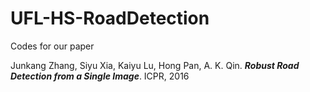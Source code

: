 # UFL-HS-RoadDetection

Codes for our paper 

Junkang Zhang, Siyu Xia, Kaiyu Lu, Hong Pan, A. K. Qin. ***Robust Road Detection from a Single Image***. ICPR, 2016
